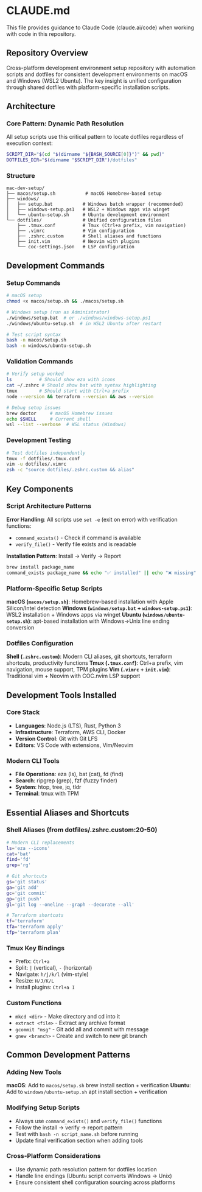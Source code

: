 # CLAUDE.md

This file provides guidance to Claude Code (claude.ai/code) when working with code in this repository.

## Repository Overview

Cross-platform development environment setup repository with automation scripts and dotfiles for consistent development environments on macOS and Windows (WSL2 Ubuntu). The key insight is unified configuration through shared dotfiles with platform-specific installation scripts.

## Architecture

### Core Pattern: Dynamic Path Resolution
All setup scripts use this critical pattern to locate dotfiles regardless of execution context:
```bash
SCRIPT_DIR="$(cd "$(dirname "${BASH_SOURCE[0]}")" && pwd)"
DOTFILES_DIR="$(dirname "$SCRIPT_DIR")/dotfiles"
```

### Structure
```
mac-dev-setup/
├── macos/setup.sh           # macOS Homebrew-based setup
├── windows/
│   ├── setup.bat           # Windows batch wrapper (recommended)
│   ├── windows-setup.ps1   # WSL2 + Windows apps via winget
│   └── ubuntu-setup.sh     # Ubuntu development environment
└── dotfiles/               # Unified configuration files
    ├── .tmux.conf          # Tmux (Ctrl+a prefix, vim navigation)
    ├── .vimrc              # Vim configuration
    ├── .zshrc.custom       # Shell aliases and functions
    ├── init.vim            # Neovim with plugins
    └── coc-settings.json   # LSP configuration
```

## Development Commands

### Setup Commands
```bash
# macOS setup
chmod +x macos/setup.sh && ./macos/setup.sh

# Windows setup (run as Administrator)
./windows/setup.bat  # or ./windows/windows-setup.ps1
./windows/ubuntu-setup.sh  # in WSL2 Ubuntu after restart

# Test script syntax
bash -n macos/setup.sh
bash -n windows/ubuntu-setup.sh
```

### Validation Commands
```bash
# Verify setup worked
ls          # Should show eza with icons
cat ~/.zshrc # Should show bat with syntax highlighting
tmux        # Should start with Ctrl+a prefix
node --version && terraform --version && aws --version

# Debug setup issues
brew doctor     # macOS Homebrew issues
echo $SHELL     # Current shell
wsl --list --verbose  # WSL status (Windows)
```

### Development Testing
```bash
# Test dotfiles independently
tmux -f dotfiles/.tmux.conf
vim -u dotfiles/.vimrc
zsh -c "source dotfiles/.zshrc.custom && alias"
```

## Key Components

### Script Architecture Patterns

**Error Handling**: All scripts use `set -e` (exit on error) with verification functions:
- `command_exists()` - Check if command is available
- `verify_file()` - Verify file exists and is readable

**Installation Pattern**: Install → Verify → Report
```bash
brew install package_name
command_exists package_name && echo "✅ installed" || echo "❌ missing"
```

### Platform-Specific Setup Scripts

**macOS (`macos/setup.sh`)**: Homebrew-based installation with Apple Silicon/Intel detection
**Windows (`windows/setup.bat` + `windows-setup.ps1`)**: WSL2 installation + Windows apps via winget
**Ubuntu (`windows/ubuntu-setup.sh`)**: apt-based installation with Windows→Unix line ending conversion

### Dotfiles Configuration

**Shell (`.zshrc.custom`)**: Modern CLI aliases, git shortcuts, terraform shortcuts, productivity functions
**Tmux (`.tmux.conf`)**: Ctrl+a prefix, vim navigation, mouse support, TPM plugins
**Vim (`.vimrc` + `init.vim`)**: Traditional vim + Neovim with COC.nvim LSP support

## Development Tools Installed

### Core Stack
- **Languages**: Node.js (LTS), Rust, Python 3
- **Infrastructure**: Terraform, AWS CLI, Docker
- **Version Control**: Git with Git LFS
- **Editors**: VS Code with extensions, Vim/Neovim

### Modern CLI Tools
- **File Operations**: eza (ls), bat (cat), fd (find)
- **Search**: ripgrep (grep), fzf (fuzzy finder)
- **System**: htop, tree, jq, tldr
- **Terminal**: tmux with TPM

## Essential Aliases and Shortcuts

### Shell Aliases (from dotfiles/.zshrc.custom:20-50)
```bash
# Modern CLI replacements
ls='eza --icons'
cat='bat'
find='fd'
grep='rg'

# Git shortcuts
gs='git status'
ga='git add'
gc='git commit'
gp='git push'
gl='git log --oneline --graph --decorate --all'

# Terraform shortcuts
tf='terraform'
tfa='terraform apply'
tfp='terraform plan'
```

### Tmux Key Bindings
- Prefix: `Ctrl+a`
- Split: `|` (vertical), `-` (horizontal)
- Navigate: `h/j/k/l` (vim-style)
- Resize: `H/J/K/L`
- Install plugins: `Ctrl+a I`

### Custom Functions
- `mkcd <dir>` - Make directory and cd into it
- `extract <file>` - Extract any archive format
- `gcommit "msg"` - Git add all and commit with message
- `gnew <branch>` - Create and switch to new git branch

## Common Development Patterns

### Adding New Tools
**macOS**: Add to `macos/setup.sh` brew install section + verification
**Ubuntu**: Add to `windows/ubuntu-setup.sh` apt install section + verification

### Modifying Setup Scripts
- Always use `command_exists()` and `verify_file()` functions
- Follow the install → verify → report pattern
- Test with `bash -n script_name.sh` before running
- Update final verification section when adding tools

### Cross-Platform Considerations
- Use dynamic path resolution pattern for dotfiles location
- Handle line endings (Ubuntu script converts Windows → Unix)
- Ensure consistent shell configuration sourcing across platforms